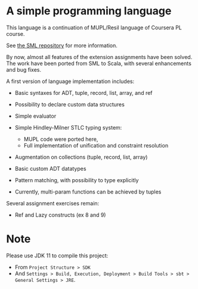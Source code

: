 # A simple programming language

This language is a continuation of MUPL/Resil language of Coursera PL course.

See [the SML repository](https://github.com/kokoro-aya/coursera-pl/tree/main/mupl-rsl) for more information.

By now, almost all features of the extension assignments have been solved. The work have been ported from
SML to Scala, with several enhancements and bug fixes.

A first version of language implementation includes:

- Basic syntaxes for ADT, tuple, record, list, array, and ref
- Possibility to declare custom data structures
- Simple evaluator
- Simple Hindley-Milner STLC typing system:
  - MUPL code were ported here,
  - Full implementation of unification and constraint resolution
- Augmentation on collections (tuple, record, list, array)
- Basic custom ADT datatypes
- Pattern matching, with possibility to type explicitly

- Currently, multi-param functions can be achieved by tuples

Several assignment exercises remain:

- Ref and Lazy constructs (ex 8 and 9)

# Note

Please use JDK 11 to compile this project:
- From `Project Structure > SDK`
- And `Settings > Build, Execution, Deployment > Build Tools > sbt > General Settings > JRE`.